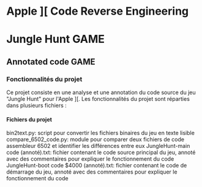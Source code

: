 # Apple ][ Code Reverse Engineering

# Jungle Hunt GAME

## Annotated code GAME

### Fonctionnalités du projet

Ce projet consiste en une analyse et une annotation du code source du jeu "Jungle Hunt" pour l'Apple ][. Les fonctionnalités du projet sont réparties dans plusieurs fichiers :

#### Fichiers du projet

bin2text.py: script pour convertir les fichiers binaires du jeu en texte lisible
compare_6502_code.py: module pour comparer deux fichiers de code assembleur 6502 et identifier les différences entre eux
JungleHunt-main code (annoté).txt: fichier contenant le code source principal du jeu, annoté avec des commentaires pour expliquer le fonctionnement du code
JungleHunt-boot code $4000 (annoté).txt: fichier contenant le code de démarrage du jeu, annoté avec des commentaires pour expliquer le fonctionnement du code
